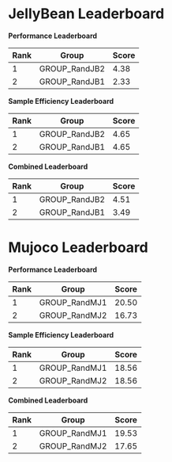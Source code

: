 # JellyBean Leaderboard

**Performance Leaderboard**

|Rank      |Group     |Score     |
|----------|----------|----------|
|1      |GROUP_RandJB2     |4.38     |
|2      |GROUP_RandJB1     |2.33     |


**Sample Efficiency Leaderboard**

|Rank      |Group     |Score     |
|----------|----------|----------|
|1      |GROUP_RandJB2     |4.65     |
|2      |GROUP_RandJB1     |4.65     |


**Combined Leaderboard**

|Rank      |Group     |Score     |
|----------|----------|----------|
|1      |GROUP_RandJB2     |4.51     |
|2      |GROUP_RandJB1     |3.49     |


# Mujoco Leaderboard

**Performance Leaderboard**

|Rank      |Group     |Score     |
|----------|----------|----------|
|1      |GROUP_RandMJ1     |20.50     |
|2      |GROUP_RandMJ2     |16.73     |


**Sample Efficiency Leaderboard**

|Rank      |Group     |Score     |
|----------|----------|----------|
|1      |GROUP_RandMJ1     |18.56     |
|2      |GROUP_RandMJ2     |18.56     |


**Combined Leaderboard**

|Rank      |Group     |Score     |
|----------|----------|----------|
|1      |GROUP_RandMJ1     |19.53     |
|2      |GROUP_RandMJ2     |17.65     |


